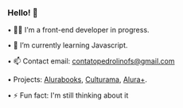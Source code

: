 ### Hello! 👋

• 👨‍💻 I'm a front-end developer in progress.

• 🌱 I’m currently learning Javascript.

• 📫 Contact email: contatopedrolinofs@gmail.com

• Projects: <a href="https://alurabook-rust.vercel.app/">Alurabooks</a>, <a href="https://culturama-tau.vercel.app/">Culturama</a>, <a href="https://aluraplus-pedrollino.vercel.app/">Alura+</a>.

• ⚡ Fun fact: I'm still thinking about it
